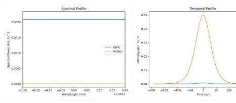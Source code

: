 <div style="display: flex; justify-content: space-between;">
  <img src="additional_data/spectral_profile.png" width="400" style="margin-right: 10px;">
  <img src="additional_data/temporal_profile.png" width="400">
</div>
